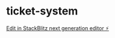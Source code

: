# ticket-system

[Edit in StackBlitz next generation editor ⚡️](https://stackblitz.com/~/github.com/fabrizzio-2/ticket-system)